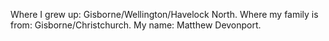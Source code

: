 Where I grew up: Gisborne/Wellington/Havelock North.
Where my family is from: Gisborne/Christchurch.
My name: Matthew Devonport.